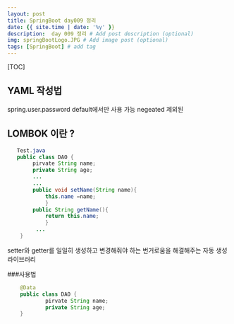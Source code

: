```yaml
---
layout: post
title: SpringBoot day009 정리
date: {{ site.time | date: '%y' }}
description:  day 009 정리 # Add post description (optional)
img: springBootLogo.JPG # Add image post (optional)
tags: [SpringBoot] # add tag
---
```

[TOC]
## YAML 작성법
spring.user.password default에서만 사용 가능
negeated 제외된


## LOMBOK 이란 ?
```java  
   Test.java
   public class DAO {
        pirvate String name;
        private String age;
        ...
        ...
        public void setName(String name){
            this.name =name;
            }
        public String getName(){
            return this.name;
            }
         ...
    }   
```  
setter와 getter를 일일히 생성하고 변경해줘야 하는 번거로움을 해결해주는 자동 생성 라이브러리  

###사용법
```java  
    @Data
    public class DAO {
            pirvate String name;
            private String age;
    }
```
